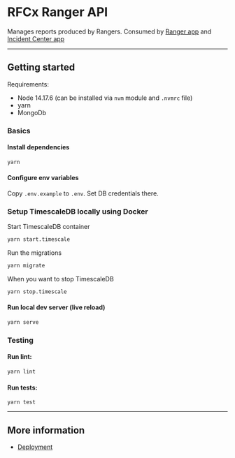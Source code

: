 # RFCx Ranger API

Manages reports produced by Rangers. Consumed by [Ranger app](https://github.com/rfcx/ranger-android) and [Incident Center app](https://github.com/rfcx/incident-center)

---

## Getting started

Requirements:
- Node 14.17.6 (can be installed via `nvm` module and `.nvmrc` file)
- yarn
- MongoDb

### Basics

#### Install dependencies

```sh
yarn
```

#### Configure env variables

Copy `.env.example` to `.env`. Set DB credentials there.

### Setup TimescaleDB locally using Docker

Start TimescaleDB container

```sh
yarn start.timescale
```

Run the migrations

```sh
yarn migrate
```

When you want to stop TimescaleDB
```sh
yarn stop.timescale
```

#### Run local dev server (live reload)

```sh
yarn serve
```

### Testing

#### Run lint:
```sh
yarn lint
```

#### Run tests:
```
yarn test
```

---

## More information

- [Deployment](./build/README.md)
